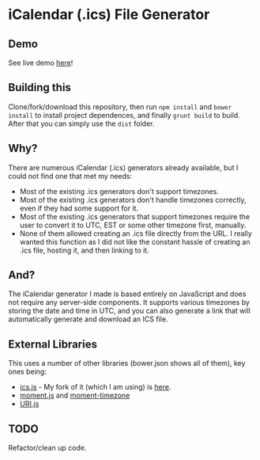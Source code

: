 # iCalendar (.ics) File Generator

## Demo
See live demo [here](http://icalgen.yc.sg)!

## Building this
Clone/fork/download this repository, then run `npm install` and `bower install` to install project dependences, and finally `grunt build` to build. After that you can simply use the `dist` folder.

## Why?
There are numerous iCalendar (.ics) generators already available, but I could not find one that met my needs:
* Most of the existing .ics generators don't support timezones.
* Most of the existing .ics generators don't handle timezones correctly, even if they had some support for it.
* Most of the existing .ics generators that support timezones require the user to convert it to UTC, EST or some other timezone first, manually.
* None of them allowed creating an .ics file directly from the URL. I really wanted this function as I did not like the constant hassle of creating an .ics file, hosting it, and then linking to it.

## And?
The iCalendar generator I made is based entirely on JavaScript and does not require any server-side components. It supports various timezones by storing the date and time in UTC, and you can also generate a link that will automatically generate and download an ICS file.

## External Libraries
This uses a number of other libraries (bower.json shows all of them), key ones being:
* [ics.js](https://github.com/nwcell/ics.js/) - My fork of it (which I am using) is [here](https://github.com/Wysie/ics.js/).
* [moment.js](http://momentjs.com/) and [moment-timezone](http://momentjs.com/timezone/)
* [URI.js](https://github.com/medialize/URI.js)

## TODO
Refactor/clean up code.
